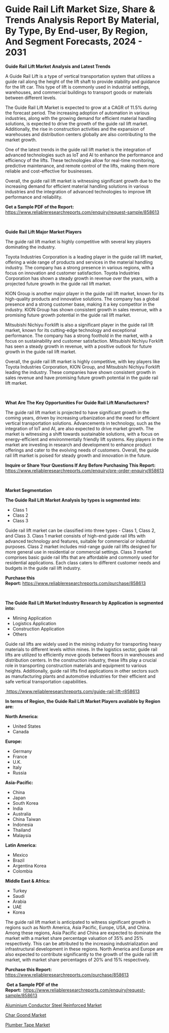 <p><h1>Guide Rail Lift Market Size, Share & Trends Analysis Report By Material, By Type, By End-user, By Region, And Segment Forecasts, 2024 - 2031</h1></p><p><strong>Guide Rail Lift Market Analysis and Latest Trends</strong></p>
<p><p>A Guide Rail Lift is a type of vertical transportation system that utilizes a guide rail along the height of the lift shaft to provide stability and guidance for the lift car. This type of lift is commonly used in industrial settings, warehouses, and commercial buildings to transport goods or materials between different levels.</p><p>The Guide Rail Lift Market is expected to grow at a CAGR of 11.5% during the forecast period. The increasing adoption of automation in various industries, along with the growing demand for efficient material handling solutions, is expected to drive the growth of the guide rail lift market. Additionally, the rise in construction activities and the expansion of warehouses and distribution centers globally are also contributing to the market growth.</p><p>One of the latest trends in the guide rail lift market is the integration of advanced technologies such as IoT and AI to enhance the performance and efficiency of the lifts. These technologies allow for real-time monitoring, predictive maintenance, and remote control of the lifts, making them more reliable and cost-effective for businesses.</p><p>Overall, the guide rail lift market is witnessing significant growth due to the increasing demand for efficient material handling solutions in various industries and the integration of advanced technologies to improve lift performance and reliability.</p></p>
<p><strong>Get a Sample PDF of the Report:&nbsp;</strong> <a href="https://www.reliableresearchreports.com/enquiry/request-sample/858613">https://www.reliableresearchreports.com/enquiry/request-sample/858613</a></p>
<p>&nbsp;</p>
<p><strong>Guide Rail Lift Major Market Players</strong></p>
<p><p>The guide rail lift market is highly competitive with several key players dominating the industry. </p><p>Toyota Industries Corporation is a leading player in the guide rail lift market, offering a wide range of products and services in the material handling industry. The company has a strong presence in various regions, with a focus on innovation and customer satisfaction. Toyota Industries Corporation has shown a steady growth in revenue over the years, with a projected future growth in the guide rail lift market.</p><p>KION Group is another major player in the guide rail lift market, known for its high-quality products and innovative solutions. The company has a global presence and a strong customer base, making it a key competitor in the industry. KION Group has shown consistent growth in sales revenue, with a promising future growth potential in the guide rail lift market.</p><p>Mitsubishi Nichiyu Forklift is also a significant player in the guide rail lift market, known for its cutting-edge technology and exceptional performance. The company has a strong foothold in the market, with a focus on sustainability and customer satisfaction. Mitsubishi Nichiyu Forklift has seen a steady growth in revenue, with a positive outlook for future growth in the guide rail lift market.</p><p>Overall, the guide rail lift market is highly competitive, with key players like Toyota Industries Corporation, KION Group, and Mitsubishi Nichiyu Forklift leading the industry. These companies have shown consistent growth in sales revenue and have promising future growth potential in the guide rail lift market.</p></p>
<p>&nbsp;</p>
<p><strong>What Are The Key Opportunities For Guide Rail Lift Manufacturers?</strong></p>
<p><p>The guide rail lift market is projected to have significant growth in the coming years, driven by increasing urbanization and the need for efficient vertical transportation solutions. Advancements in technology, such as the integration of IoT and AI, are also expected to drive market growth. The market is witnessing a shift towards sustainable solutions, with a focus on energy-efficient and environmentally friendly lift systems. Key players in the market are investing in research and development to enhance product offerings and cater to the evolving needs of customers. Overall, the guide rail lift market is poised for steady growth and innovation in the future.</p></p>
<p><strong>Inquire or Share Your Questions If Any Before Purchasing This Report:</strong> <a href="https://www.reliableresearchreports.com/enquiry/pre-order-enquiry/858613">https://www.reliableresearchreports.com/enquiry/pre-order-enquiry/858613</a></p>
<p>&nbsp;</p>
<p><strong>Market Segmentation</strong></p>
<p><strong>The Guide Rail Lift Market Analysis by types is segmented into:</strong></p>
<p><ul><li>Class 1</li><li>Class 2</li><li>Class 3</li></ul></p>
<p><p>Guide rail lift market can be classified into three types - Class 1, Class 2, and Class 3. Class 1 market consists of high-end guide rail lifts with advanced technology and features, suitable for commercial or industrial purposes. Class 2 market includes mid-range guide rail lifts designed for more general use in residential or commercial settings. Class 3 market comprises basic guide rail lifts that are affordable and commonly used for residential applications. Each class caters to different customer needs and budgets in the guide rail lift industry.</p></p>
<p><strong>Purchase this Report:&nbsp;</strong><a href="https://www.reliableresearchreports.com/purchase/858613">https://www.reliableresearchreports.com/purchase/858613</a></p>
<p>&nbsp;</p>
<p><strong>The Guide Rail Lift Market Industry Research by Application is segmented into:</strong></p>
<p><ul><li>Mining Application</li><li>Logistics Application</li><li>Construction Application</li><li>Others</li></ul></p>
<p><p>Guide rail lifts are widely used in the mining industry for transporting heavy materials to different levels within mines. In the logistics sector, guide rail lifts are utilized to efficiently move goods between floors in warehouses and distribution centers. In the construction industry, these lifts play a crucial role in transporting construction materials and equipment to various heights. Additionally, guide rail lifts find applications in other sectors such as manufacturing plants and automotive industries for their efficient and safe vertical transportation capabilities.</p></p>
<p><a href="https://www.reliableresearchreports.com/guide-rail-lift-r858613">&nbsp;https://www.reliableresearchreports.com/guide-rail-lift-r858613</a></p>
<p><strong>In terms of Region, the Guide Rail Lift Market Players available by Region are:</strong></p>
<p>
    <p> <strong> North America: </strong>
        <ul>
            <li>United States</li>
            <li>Canada</li>
        </ul>
        </p> 
    <p> <strong> Europe: </strong>
        <ul>
            <li>Germany</li>
            <li>France</li>
            <li>U.K.</li>
            <li>Italy</li>
            <li>Russia</li>
        </ul>
        </p> 
    <p> <strong> Asia-Pacific: </strong>
        <ul>
            <li>China</li>
            <li>Japan</li>
            <li>South Korea</li>
            <li>India</li>
            <li>Australia</li>
            <li>China Taiwan</li>
            <li>Indonesia</li>
            <li>Thailand</li>
            <li>Malaysia</li>
        </ul>
        </p> 
    <p> <strong> Latin America: </strong>
        <ul>
            <li>Mexico</li>
            <li>Brazil</li>
            <li>Argentina Korea</li>
            <li>Colombia</li>
        </ul>
        </p> 
    <p> <strong> Middle East & Africa: </strong>
        <ul>
            <li>Turkey</li>
            <li>Saudi</li>
            <li>Arabia</li>
            <li>UAE</li>
            <li>Korea</li>
        </ul>
    </p>
    </p>
<p><p>The guide rail lift market is anticipated to witness significant growth in regions such as North America, Asia Pacific, Europe, USA, and China. Among these regions, Asia Pacific and China are expected to dominate the market with a market share percentage valuation of 35% and 25% respectively. This can be attributed to the increasing industrialization and infrastructural development in these regions. North America and Europe are also expected to contribute significantly to the growth of the guide rail lift market, with market share percentages of 20% and 15% respectively.</p></p>
<p><strong>Purchase this Report: </strong><a href="https://www.reliableresearchreports.com/purchase/858613">https://www.reliableresearchreports.com/purchase/858613</a></p>
<p>&nbsp;<strong>Get a Sample PDF of the Report:&nbsp;&nbsp;</strong><a href="https://www.reliableresearchreports.com/enquiry/request-sample/858613">https://www.reliableresearchreports.com/enquiry/request-sample/858613</a></p>
<p><strong></strong></p>
<p><p><a href="https://www.linkedin.com/pulse/aluminium-conductor-steel-reinforced-market-dynamics-2024-2031-ts0kc?trackingId=0AY9KljMtCRJSQNxoeiWUA%3D%3D">Aluminium Conductor Steel Reinforced Market</a></p><p><a href="https://www.linkedin.com/pulse/char-goond-market-comprehensive-report-its-share-amp-growth-gxi9c?trackingId=PMknUodqTtjZPJ9jQVP3Xw%3D%3D">Char Goond Market</a></p><p><a href="https://www.linkedin.com/pulse/plumber-tape-market-research-report-provides-thorough-industry-dis6c?trackingId=i6hmdPNWcCRh%2FdPimfse7w%3D%3D">Plumber Tape Market</a></p></p>